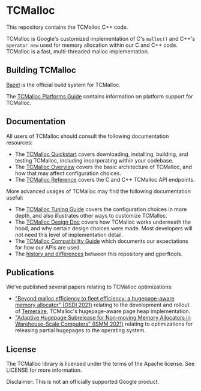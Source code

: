 # TCMalloc

This repository contains the TCMalloc C++ code.

TCMalloc is Google's customized implementation of C's `malloc()` and C++'s
`operator new` used for memory allocation within our C and C++ code. TCMalloc is
a fast, multi-threaded malloc implementation.

## Building TCMalloc

[Bazel](https://bazel.build) is the official build system for TCMalloc.

The [TCMalloc Platforms Guide](platforms.md) contains information on platform
support for TCMalloc.

## Documentation

All users of TCMalloc should consult the following documentation resources:

* The [TCMalloc Quickstart](quickstart.md) covers downloading, installing,
  building, and testing TCMalloc, including incorporating within your codebase.
* The [TCMalloc Overview](overview.md) covers the basic architecture of
  TCMalloc, and how that may affect configuration choices.
* The [TCMalloc Reference](reference.md) covers the C and C++ TCMalloc API
  endpoints.

More advanced usages of TCMalloc may find the following documentation useful:

*   The [TCMalloc Tuning Guide](tuning.md) covers the configuration choices in
    more depth, and also illustrates other ways to customize TCMalloc.
*   The [TCMalloc Design Doc](design.md) covers how TCMalloc works underneath
    the hood, and why certain design choices were made. Most developers will not
    need this level of implementation detail.
*   The [TCMalloc Compatibility Guide](compatibility.md) which documents our
    expectations for how our APIs are used.
*   The [history and differences](gperftools.md) between this repository and
    gperftools.

## Publications

We've published several papers relating to TCMalloc optimizations:

*   ["Beyond malloc efficiency to fleet efficiency: a hugepage-aware memory
    allocator" (OSDI 2021)](https://research.google/pubs/pub50370/) relating to
    the development and rollout of [Temeraire](temeraire.md), TCMalloc's
    hugepage-aware page heap implementation.
*   ["Adaptive Hugepage Subrelease for Non-moving Memory Allocators in
    Warehouse-Scale Computers" (ISMM
    2021)](https://research.google/pubs/pub50436/) relating to optimizations for
    releasing partial hugepages to the operating system.

## License

The TCMalloc library is licensed under the terms of the Apache
license. See LICENSE for more information.

Disclaimer: This is not an officially supported Google product.
